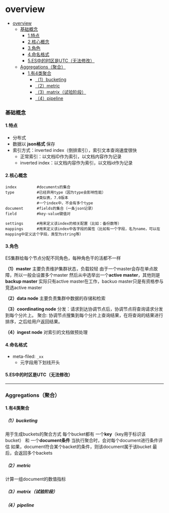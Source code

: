 # overview

<!-- @import "[TOC]" {cmd="toc" depthFrom=1 depthTo=6 orderedList=false} -->
<!-- code_chunk_output -->

- [overview](#overview)
    - [基础概念](#基础概念)
      - [1.特点](#1特点)
      - [2.核心概念](#2核心概念)
      - [3.角色](#3角色)
      - [4.命名格式](#4命名格式)
      - [5.ES中的时区是UTC（无法修改）](#5es中的时区是utc无法修改)
    - [Aggregations（聚合）](#aggregations聚合)
      - [1.有4类聚合](#1有4类聚合)
        - [（1）bucketing](#1bucketing)
        - [（2）metric](#2metric)
        - [（3）matrix（试验阶段）](#3matrix试验阶段)
        - [（4）pipeline](#4pipeline)

<!-- /code_chunk_output -->

### 基础概念

#### 1.特点
* 分布式
* 数据以 **json格式** 保存
* 索引方式：inverted index（倒排索引），索引文本查询速度很快
  * 正常索引：以文档ID作为索引，以文档内容作为记录
  * inverted index：以文档内容作为索引，以文档id作为记录

#### 2.核心概念
```shell
index         #documents的集合
type          #已经弃用type（因为type会影响性能）
              #类似表，7.0版本
              #一个index中，不会有多个type
document      #fields的集合（一条json记录）
field         #key-value键值对

settings      #用来定义该index的相关配置（比如：备份数等）
mappings      #用来定义该index中各字段的属性（比如有一个字段，名为name，可以在mapping中定义这个字段，类型为string等）
```

#### 3.角色
ES集群给每个节点分配不同角色，每种角色干的活都不一样

**（1）master**
主要负责维护集群状态，负载较轻
由于一个master会存在单点故障，所以一般会设置多个master
然后从中选举出一个**active master**，其他则是**backup master**
实际只有active master在工作，backuo master只是有资格参与竞选active master

**（2）data node**
主要负责集群中数据的存储和检索

**（3）coordinating node**
分发：请求到达协调节点后，协调节点将查询请求分发到每个分片上。
聚合: 协调节点搜集到每个分片上查询结果，在将查询的结果进行排序，之后给用户返回结果。

**（4）ingest node**
对索引的文档做预处理

#### 4.命名格式
* meta-filed: `_xx`
  * 元字段用下划线开头

#### 5.ES中的时区是UTC（无法修改）

***

### Aggregations（聚合）
#### 1.有4类聚合
##### （1）bucketing
用于生成buckets的聚合方式
每个bucket都有 一个**key**（key用于标识该bucket） 和 一个**document条件**
当执行聚合时，会对每个document进行条件评估
如果，document符合某个backet的条件，则该document属于该bucket
最后，会返回多个backets

##### （2）metric
计算一组document的数值指标

##### （3）matrix（试验阶段）

##### （4）pipeline

